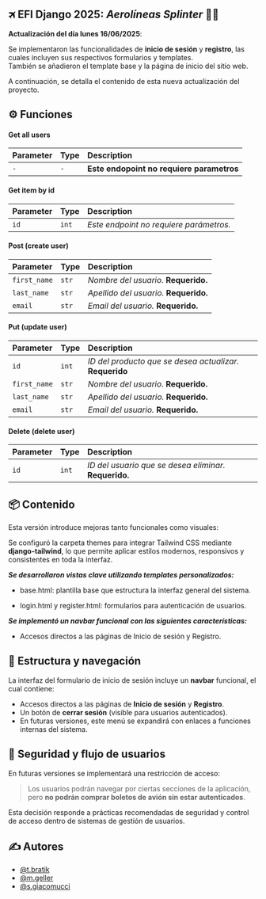 ## 🛪 EFI Django 2025: *Aerolíneas Splinter* 🧑‍✈️

**Actualización del día lunes 16/06/2025**:

Se implementaron las funcionalidades de **inicio de sesión** y **registro**, las cuales incluyen sus respectivos formularios y templates.  
También se añadieron el template base y la página de inicio del sitio web.

A continuación, se detalla el contenido de esta nueva actualización del proyecto.

## ⚙️ Funciones

#### Get all users

| Parameter | Type     | Description                |
| :-------- | :------- | :------------------------- |
| `-` | `-` |          **Este endopoint no requiere parametros** |

#### Get item by id

| Parameter | Type     | Description                       |
| :-------- | :------- | :-------------------------------- |
| `id`      | `int`    | *Este endpoint no requiere parámetros.* |

#### Post (create user)

| Parameter | Type     | Description                       |
| :-------- | :------- | :-------------------------------- |
|`first_name`|    `str`| *Nombre del usuario*. **Requerido.**|
|`last_name`| `str`| *Apellido del usuario.* **Requerido.**|
|`email`| `str`| *Email del usuario.* **Requerido.**|


#### Put (update user)

| Parameter | Type     | Description                       |
| :-------- | :------- | :-------------------------------- |
| `id`      | `int`    | *ID del producto que se desea actualizar.*  **Requerido**|
|`first_name`|    `str`| *Nombre del usuario*. **Requerido.**|
|`last_name`| `str`| *Apellido del usuario.* **Requerido.**|
|`email`| `str`| *Email del usuario.* **Requerido.**|

#### Delete (delete user)

| Parameter | Type     | Description                       |
| :-------- | :------- | :-------------------------------- |
| `id`      | `int`    | *ID del usuario que se desea eliminar.*  **Requerido.** |

## 📦 Contenido

Esta versión introduce mejoras tanto funcionales como visuales:

Se configuró la carpeta themes para integrar Tailwind CSS mediante **django-tailwind**, lo que permite aplicar estilos modernos, responsivos y consistentes en toda la interfaz.

***Se desarrollaron vistas clave utilizando templates personalizados:***

* base.html: plantilla base que estructura la interfaz general del sistema.

* login.html y register.html: formularios para autenticación de usuarios.

***Se implementó un navbar funcional con las siguientes características:***

* Accesos directos a las páginas de Inicio de sesión y Registro.

## 🧩 Estructura y navegación

La interfaz del formulario de inicio de sesión incluye un **navbar** funcional, el cual contiene:

- Accesos directos a las páginas de **Inicio de sesión** y **Registro**.
- Un botón de **cerrar sesión** (visible para usuarios autenticados).
- En futuras versiones, este menú se expandirá con enlaces a funciones internas del sistema.

## 🔐 Seguridad y flujo de usuarios

En futuras versiones se implementará una restricción de acceso:  
> Los usuarios podrán navegar por ciertas secciones de la aplicación, pero **no podrán comprar boletos de avión sin estar autenticados**.

Esta decisión responde a prácticas recomendadas de seguridad y control de acceso dentro de sistemas de gestión de usuarios.

## ✍️ Autores 

- [@t.bratik](https://github.com/tom1mvp)
- [@m.geller](https://github.com/MarcosAyrton)
- [@s.giacomucci](https://github.com/Stefano818-bot)
